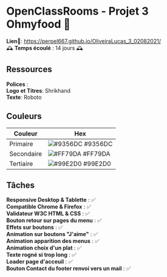 # OpenClassRooms - Projet 3 Ohmyfood 🍲

**Lien**🔗: https://perpel667.github.io/OliveiraLucas_3_02082021/  
🕰 **Temps écoulé** : 14 jours 🕰

## Ressources

**Polices** :  
**Logo et Titres**: Shrikhand  
**Texte**: Roboto

## Couleurs

| Couleur    | Hex                                                              |
| ---------- | ---------------------------------------------------------------- |
| Primaire   | ![#9356DC](https://via.placeholder.com/10/9356DC?text=+) #9356DC |
| Secondaire | ![#FF79DA](https://via.placeholder.com/10/FF79DA?text=+) #FF79DA |
| Tertiaire  | ![#99E2D0](https://via.placeholder.com/10/99E2D0?text=+) #99E2D0 |

## Tâches

**Responsive Desktop & Tablette** : ✅  
**Compatible Chrome & Firefox** : ✅  
**Validateur W3C HTML & CSS** : ✅  
**Bouton retour sur pages du menu** : ✅  
**Effets sur boutons** : ✅  
**Animation sur boutons "J'aime"** : ✅  
**Animation apparition des menus** : ✅  
**Animation choix d'un plat** : ✅  
**Texte rogné si trop long** : ✅  
**Loader page d'acceuil** : ✅  
**Bouton Contact du footer renvoi vers un mail** : ✅
